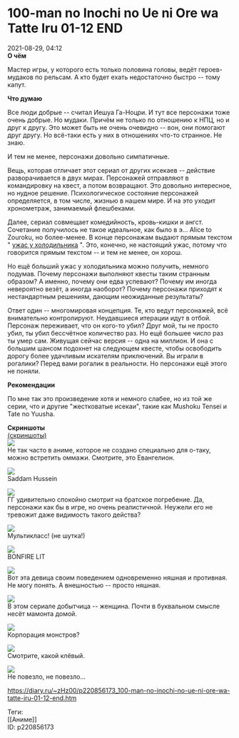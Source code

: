 100-man no Inochi no Ue ni Ore wa Tatte Iru 01-12 END
======================================================

   
 2021-08-29, 04:12   
   **О чём**    
   
 Мастер игры, у которого есть только половина головы, ведёт героев-мудаков по рельсам. А кто будет ехать недостаточно быстро -- тому капут.   
   
  **Что думаю**    
   
 Все люди добрые -- считал Иешуа Га-Ноцри. И тут все персонажи тоже очень добрые. Но мудаки. Причём не только по отношению к НПЦ, но и друг к другу. Это может быть не очень очевидно -- вон, они помогают друг другу. Но всё-таки есть у них в отношениях что-то странное. Не знаю.   
   
 И тем не менее, персонажи довольно симпатичные.   
   
 Вещь, которая отличает этот сериал от других исекаев -- действие разворачивается в двух мирах. Персонажей отправляют в командировку на квест, а потом возвращают. Это довольно интересное, но нудное решение. Психологическое состояние персонажей определяется, в том числе, жизнью в нашем мире. И на это уходит хронометраж, занимаемый флешбеками.   
   
 Далее, сериал совмещает комедийность, кровь-кишки и ангст. Сочетание получилось не такое идеальное, как было в э... Alice to Zouroku, но более-менее. В конце персонажам выдают прямым текстом "  [ужас у холодильника](https://posmotre.li/%D0%A3%D0%B6%D0%B0%D1%81_%D1%83_%D1%85%D0%BE%D0%BB%D0%BE%D0%B4%D0%B8%D0%BB%D1%8C%D0%BD%D0%B8%D0%BA%D0%B0)  ". Это, конечно, не настоящий ужас, потому что говорится прямым текстом -- и тем не менее, он хорош.   
   
 Но ещё больший ужас у холодильника можно получить, немного подумав. Почему персонажи выполняют квесты таким странным образом? А именно, почему они едва успевают? Почему им иногда невероятно везёт, а иногда наоборот? Почему персонажи приходят к нестандартным решениям, дающим неожиданные результаты?   
   
 Ответ один -- многомировая концепция. Те, кто ведут персонажей, всё внимательно контролируют. Неудавшиеся итерации идут в отбой. Персонаж переживает, что он кого-то убил? Друг мой, ты не просто убил, ты убил бессчётное количество раз. Но ещё большее число раз ты умер сам. Живущая сейчас версия -- одна на миллион. И она с большим шансом подохнет на следующем квесте, чтобы освободить дорогу более удачливым искателям приключений. Вы играли в рогалики? Перед вами рогалик в реальности. Но персонажи ещё этого не поняли.   
   
  **Рекомендации**    
   
 По мне так это произведение хотя и немного слабее, но из той же серии, что и другие "жестковатые исекаи", такие как Mushoku Tensei и Tate no Yuusha.   
   
  **Скриншоты**    
  [(скриншоты)](https://zHz00.diary.ru/p220856173.htm?index=1#linkmore220856173m1)       
  [![](https://b.radikal.ru/b10/2108/4c/59f2695a2367t.jpg)](https://b.radikal.ru/b10/2108/4c/59f2695a2367.jpg)    
 Не так часто в аниме, которое не создано специально для о-таку, можно встретить оммажи. Смотрите, это Евангелион.   
   
  [![](https://b.radikal.ru/b22/2108/03/8a5efeaf4765t.jpg)](https://b.radikal.ru/b22/2108/03/8a5efeaf4765.jpg)    
 Saddam Hussein   
   
  [![](https://b.radikal.ru/b25/2108/42/fb416c8fe237t.jpg)](https://b.radikal.ru/b25/2108/42/fb416c8fe237.jpg)    
 ГГ удивительно спокойно смотрит на братское погребение. Да, персонажи как бы в игре, но очень реалистичной. Неужели его не тревожит даже видимость такого действа?   
   
  [![](https://b.radikal.ru/b28/2108/7e/0e7ec47fcff3t.jpg)](https://b.radikal.ru/b28/2108/7e/0e7ec47fcff3.jpg)    
 Мультикласс! (не шутка!)   
   
  [![](https://c.radikal.ru/c03/2108/75/49370ae7bae3t.jpg)](https://c.radikal.ru/c03/2108/75/49370ae7bae3.jpg)    
 BONFIRE LIT   
   
  [![](https://c.radikal.ru/c40/2108/35/59b785fed82dt.jpg)](https://c.radikal.ru/c40/2108/35/59b785fed82d.jpg)    
 Вот эта девица своим поведением одновременно няшная и противная. Не могу понять. А внешностью -- просто няшная.   
   
  [![](https://c.radikal.ru/c43/2108/e8/2175bbf412d1t.jpg)](https://c.radikal.ru/c43/2108/e8/2175bbf412d1.jpg)    
 В этом сериале добытчица -- женщина. Почти в буквальном смысле несёт мамонта домой.   
   
  [![](https://c.radikal.ru/c17/2108/cd/9b5529bb8eb4t.jpg)](https://c.radikal.ru/c17/2108/cd/9b5529bb8eb4.jpg)    
 Корпорация монстров?   
   
  [![](https://c.radikal.ru/c21/2108/6b/ec6083793e47t.jpg)](https://c.radikal.ru/c21/2108/6b/ec6083793e47.jpg)    
 Смотрите, какой клёвый.   
   
  [![](https://c.radikal.ru/c29/2108/08/4140f2f3520ct.jpg)](https://c.radikal.ru/c29/2108/08/4140f2f3520c.jpg)    
 Не повезло, не повезло...   
      
    
 <https://diary.ru/~zHz00/p220856173_100-man-no-inochi-no-ue-ni-ore-wa-tatte-iru-01-12-end.htm>   
   
 Теги:   
 [[Аниме]]   
 ID: p220856173